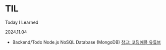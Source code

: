 # TIL
Today I Learned

2024.11.04
- Backend/Todo
    Node.js
    NoSQL Database (MongoDB)
[참고: 코딩애플 유튜브](https://www.youtube.com/watch?v=-zOfTS1HQTc&list=PLfLgtT94nNq1qmsvIii_CAxFlD7tvB5NE)
